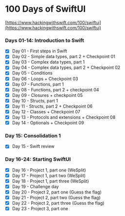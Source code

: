 # 100 Days of SwiftUI

[https://www.hackingwithswift.com/100/swiftui](https://www.hackingwithswift.com/100/swiftui)

### Days 01-14: Introduction to Swift

- [x] Day 01 - First steps in Swift
- [x] Day 02 - Simple data types, part 2 + Checkpoint 01
- [x] Day 03 - Complex data types, part 1
- [x] Day 04 - Complex data types, part 2 + Checkpoint 02
- [x] Day 05 - Conditions
- [x] Day 06 - Loops + Checkpoint 03
- [x] Day 07 - Functions, part 1
- [x] Day 08 - Functions, part 2 + checkpoint 04
- [x] Day 09 - Closures + checkpoint 05
- [x] Day 10 - Structs, part 1
- [x] Day 11 - Structs, part 2 + Checkpoint 06
- [x] Day 12 - Classes + Checkpoint 07
- [x] Day 13 - Protocols and extensions + Checkpoint 08
- [X] Day 14 - Optionals + Checkpoint 09

### Day 15: Consolidation 1

- [x] Day 15 - Swift review

### Day 16-24: Starting SwiftUI

- [x] Day 16 - Project 1, part one (WeSplit)
- [x] Day 17 - Project 1, part two (WeSplit)
- [x] Day 18 - Project 1, part three (WeSplit)
- [x] Day 19 - Challenge day
- [x] Day 20 - Project 2, part one (Guess the flag)
- [x] Day 21 - Project 2, part two (Guess the flag)
- [x] Day 22 - Project 2, part three (Guess the flag)
- [x] Day 23 - Project 3, part one
